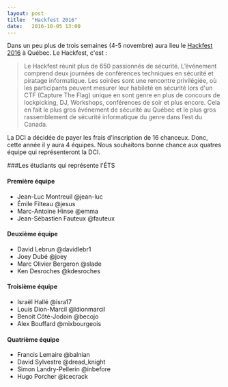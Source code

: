 ```yaml
---
layout: post
title:  "Hackfest 2016"
date:   2016-10-05 13:00
---
```


Dans un peu plus de trois semaines (4-5 novembre) aura lieu le [Hackfest 2016](http://www.hackfest.ca) à Québec. Le Hackfest, c'est :

> Le Hackfest réunit plus de 650 passionnés de sécurité. L’événement comprend deux journées de conférences techniques en sécurité et piratage informatique. Les soirées sont une rencontre privilégiée, où les participants peuvent mesurer leur habileté en sécurité lors d'un CTF (Capture The Flag) unique en sont genre en plus de concours de lockpicking, DJ, Workshops, conférences de soir et plus encore. Cela en fait le plus gros événement de sécurité au Québec et le plus gros rassemblement de sécurité informatique du genre dans l’est du Canada.


La DCI a décidée de payer les frais d'inscription de 16 chanceux. Donc, cette année il y aura 4 équipes. Nous souhaitons bonne chance aux quatres équipe qui représenteront la DCI. 

###Les étudiants qui représente l'ÉTS

#### Première équipe 
* Jean-Luc Montreuil @jean-luc
* Émile Filteau @jesus
* Marc-Antoine Hinse @emma
* Jean-Sébastien Fauteux @fauteux

#### Deuxième équipe
* David Lebrun @davidlebr1
* Joey Dubé @joey
* Marc Olivier Bergeron @slade
* Ken Desroches @kdesroches

#### Troisième équipe
* Israël Hallé @isra17
* Louis Dion-Marcil @ldionmarcil
* Benoit Côté-Jodoin @becojo
* Alex Bouffard @mixbourgeois

#### Quatrième équipe
* Francis Lemaire @balnian
* David Sylvestre @dread_knight
* Simon Landry-Pellerin @inbefore
* Hugo Porcher @icecrack




